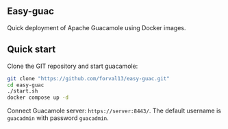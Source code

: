 ## Easy-guac
Quick deployment of Apache Guacamole using Docker images.

## Quick start
Clone the GIT repository and start guacamole:

~~~bash
git clone "https://github.com/forval13/easy-guac.git"
cd easy-guac
./start.sh
docker compose up -d
~~~

Connect Guacamole server: `https://server:8443/`. 
The default username is `guacadmin` with password `guacadmin`.
